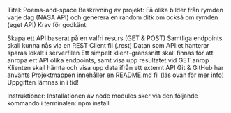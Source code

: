 Titel: Poems-and-space
Beskrivning av projekt: Få olika bilder från rymden varje dag (NASA API) och generera en random ditk om också om rymden (eget API)
Krav för godkänt:

Skapa ett API baserat på en valfri resurs (GET & POST)
Samtliga endpoints skall kunna nås via en REST Client fil (.rest)
Datan som API:et hanterar sparas lokalt i serverfilen
Ett simpelt klient-gränssnitt skall finnas för att anropa ert API olika endpoints, samt visa upp resultatet vid GET anrop
Klienten skall hämta och visa upp data ifrån ett externt API 
Git & GitHub har använts
Projektmappen innehåller en README.md fil (läs ovan för mer info)
Uppgiften lämnas in i tid!

Instruktioner:
Installationen av node modules sker via den följande kommando i terminalen:
    npm install
